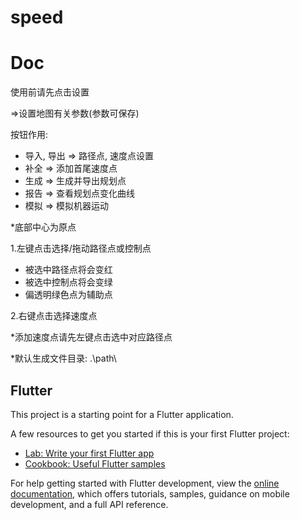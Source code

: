 # speed

# Doc

使用前请先点击设置

  =>设置地图有关参数(参数可保存)
  
按钮作用:

- 导入, 导出 => 路径点, 速度点设置
- 补全 => 添加首尾速度点
- 生成 => 生成并导出规划点
- 报告 => 查看规划点变化曲线
- 模拟 => 模拟机器运动

*底部中心为原点

1.左键点击选择/拖动路径点或控制点

- 被选中路径点将会变红
- 被选中控制点将会变绿
- 偏透明绿色点为辅助点

2.右键点击选择速度点

*添加速度点请先左键点击选中对应路径点

*默认生成文件目录: .\\path\\

## Flutter

This project is a starting point for a Flutter application.

A few resources to get you started if this is your first Flutter project:

- [Lab: Write your first Flutter app](https://docs.flutter.dev/get-started/codelab)
- [Cookbook: Useful Flutter samples](https://docs.flutter.dev/cookbook)

For help getting started with Flutter development, view the
[online documentation](https://docs.flutter.dev/), which offers tutorials,
samples, guidance on mobile development, and a full API reference.

